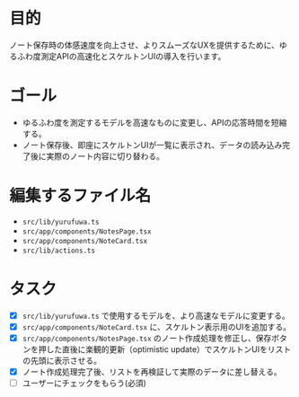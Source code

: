 # 目的
ノート保存時の体感速度を向上させ、よりスムーズなUXを提供するために、ゆるふわ度測定APIの高速化とスケルトンUIの導入を行います。

# ゴール
- ゆるふわ度を測定するモデルを高速なものに変更し、APIの応答時間を短縮する。
- ノート保存後、即座にスケルトンUIが一覧に表示され、データの読み込み完了後に実際のノート内容に切り替わる。

# 編集するファイル名
- `src/lib/yurufuwa.ts`
- `src/app/components/NotesPage.tsx`
- `src/app/components/NoteCard.tsx`
- `src/lib/actions.ts`

# タスク
- [x] `src/lib/yurufuwa.ts` で使用するモデルを、より高速なモデルに変更する。
- [x] `src/app/components/NoteCard.tsx` に、スケルトン表示用のUIを追加する。
- [x] `src/app/components/NotesPage.tsx` のノート作成処理を修正し、保存ボタンを押した直後に楽観的更新（optimistic update）でスケルトンUIをリストの先頭に表示させる。
- [x] ノート作成処理完了後、リストを再検証して実際のデータに差し替える。
- [ ] ユーザーにチェックをもらう(必須)